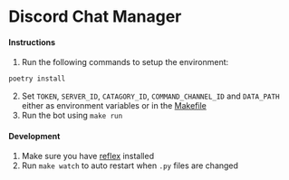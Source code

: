 # Discord Chat Manager


#### Instructions
1. Run the following commands to setup the environment:
```bash
poetry install
```
2. Set `TOKEN`, `SERVER_ID`, `CATAGORY_ID`, `COMMAND_CHANNEL_ID` and `DATA_PATH` either as environment variables or in the [Makefile](./Makefile)
3. Run the bot using `make run`

#### Development

1. Make sure you have [reflex](https://github.com/cespare/reflex) installed
2. Run `make watch` to auto restart when `.py` files are changed

